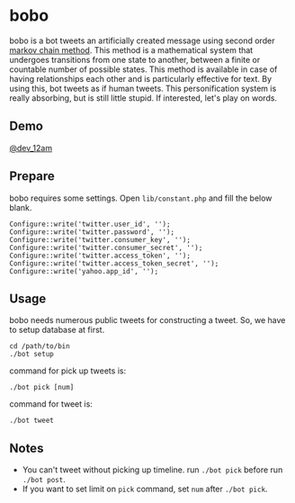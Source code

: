 bobo
====

bobo is a bot tweets an artificially created message using second order 
<a href="http://en.wikipedia.org/wiki/Markov_chain">markov chain method</a>. 
This method is a mathematical system that undergoes transitions from one state to another, 
between a finite or countable number of possible states. This method is available in case of having relationships 
each other and is particularly effective for text. By using this, bot tweets as if human tweets. 
This personification system is really absorbing, but is still little stupid. If interested, let's play on words.

## Demo

<a href="https://twitter.com/dev_12am">@dev_12am</a>

## Prepare

bobo requires some settings. Open `lib/constant.php` and fill the below blank.

    Configure::write('twitter.user_id', '');
    Configure::write('twitter.password', '');
    Configure::write('twitter.consumer_key', '');
    Configure::write('twitter.consumer_secret', '');
    Configure::write('twitter.access_token', '');
    Configure::write('twitter.access_token_secret', '');
    Configure::write('yahoo.app_id', '');

## Usage

bobo needs numerous public tweets for constructing a tweet. So, we have to setup database at first.

    cd /path/to/bin
    ./bot setup

command for pick up tweets is: 

    ./bot pick [num]

command for tweet is:

    ./bot tweet

## Notes

* You can't tweet without picking up timeline. run `./bot pick` before run `./bot post`.
* If you want to set limit on `pick` command, set `num` after `./bot pick`.